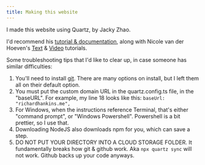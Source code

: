 ```yaml
---
title: Making this website
---
```

I made this website using Quartz, by Jacky Zhao.  

I'd recommend his [tutorial & documentation](https://quartz.jzhao.xyz/), along with Nicole van der Hoeven's [Text](https://notes.nicolevanderhoeven.com/How+to+publish+Obsidian+notes+with+Quartz+on+GitHub+Pages) & [Video](https://www.youtube.com/watch?v=6s6DT1yN4dw) tutorials.

Some troubleshooting tips that I'd like to clear up, in case someone has similar difficulties:
1. You'll need to install [git](https://git-scm.com/). There are many options on install, but I left them all on their default option.
2. You must put the custom domain URL in the quartz.config.ts file, in the "baseURL".  For example, my line 18 looks like this:
	   `baseUrl: "richardhankins.me",`
3. For Windows, when the instructions reference Terminal, that's either "command prompt", or "Windows Powershell". Powershell is a bit prettier, so I use that.
4. Downloading NodeJS also downloads npm for you, which can save a step.
5. DO NOT PUT YOUR DIRECTORY INTO A CLOUD STORAGE FOLDER. It fundamentally breaks how git & github work. Aka `npx quartz sync` will not work. Github backs up your code anyways.


